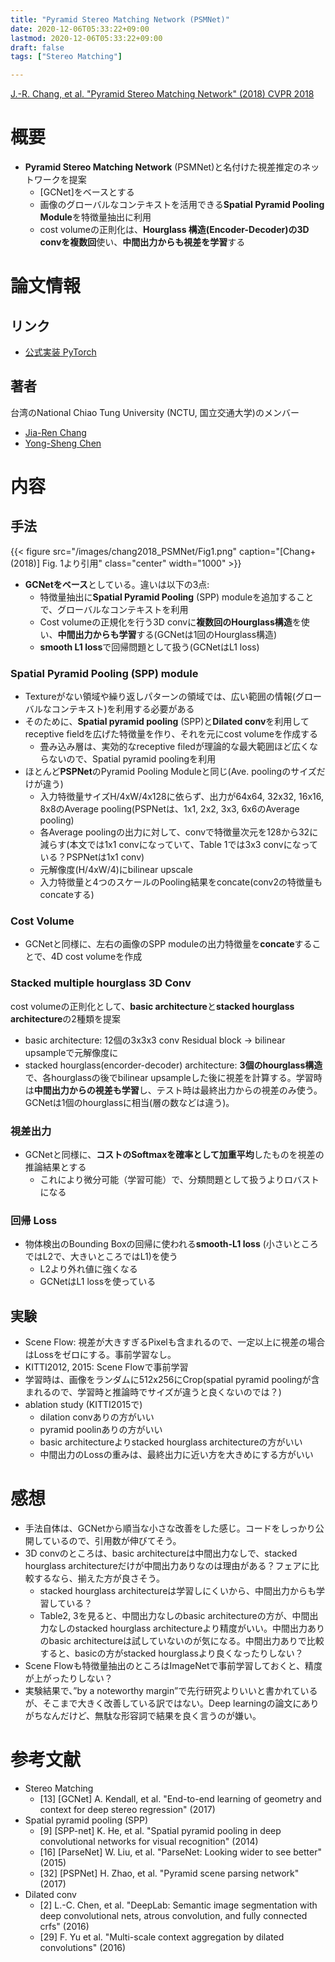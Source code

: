 ```yaml
---
title: "Pyramid Stereo Matching Network (PSMNet)"
date: 2020-12-06T05:33:22+09:00
lastmod: 2020-12-06T05:33:22+09:00
draft: false
tags: ["Stereo Matching"]

---
```

[J.-R. Chang, et al. "Pyramid Stereo Matching Network" (2018) CVPR 2018](https://arxiv.org/abs/1803.08669)

# 概要
- **Pyramid Stereo Matching Network** (PSMNet)と名付けた視差推定のネットワークを提案
    - [GCNet]をベースとする
    - 画像のグローバルなコンテキストを活用できる**Spatial Pyramid Pooling Module**を特徴量抽出に利用
    - cost volumeの正則化は、**Hourglass 構造(Encoder-Decoder)の3D convを複数回**使い、**中間出力からも視差を学習**する


# 論文情報
## リンク
- [公式実装 PyTorch](https://github.com/JiaRenChang/PSMNet)

## 著者
台湾のNational Chiao Tung University (NCTU, 国立交通大学)のメンバー
- [Jia-Ren Chang](https://jiarenchang.github.io/)
- [Yong-Sheng Chen](https://people.cs.nctu.edu.tw/~yschen/)


# 内容
## 手法
{{< figure src="/images/chang2018_PSMNet/Fig1.png" caption="[Chang+(2018)] Fig. 1より引用" class="center" width="1000" >}}
- **GCNetをベース**としている。違いは以下の3点:
    - 特徴量抽出に**Spatial Pyramid Pooling** (SPP) moduleを追加することで、グローバルなコンテキストを利用
    - Cost volumeの正規化を行う3D convに**複数回のHourglass構造**を使い、**中間出力からも学習**する(GCNetは1回のHourglass構造)
    - **smooth L1 loss**で回帰問題として扱う(GCNetはL1 loss)

### Spatial Pyramid Pooling (SPP) module
- Textureがない領域や繰り返しパターンの領域では、広い範囲の情報(グローバルなコンテキスト)を利用する必要がある
- そのために、**Spatial pyramid pooling** (SPP)と**Dilated conv**を利用してreceptive fieldを広げた特徴量を作り、それを元にcost volumeを作成する
    - 畳み込み層は、実効的なreceptive filedが理論的な最大範囲ほど広くならないので、Spatial pyramid poolingを利用
- ほとんど**PSPNet**のPyramid Pooling Moduleと同じ(Ave. poolingのサイズだけが違う)
    - 入力特徴量サイズH/4xW/4x128に依らず、出力が64x64, 32x32, 16x16, 8x8のAverage pooling(PSPNetは、1x1, 2x2, 3x3, 6x6のAverage pooling)
    - 各Average poolingの出力に対して、convで特徴量次元を128から32に減らす(本文では1x1 convになっていて、Table 1では3x3 convになっている？PSPNetは1x1 conv)
    - 元解像度(H/4xW/4)にbilinear upscale
    - 入力特徴量と4つのスケールのPooling結果をconcate(conv2の特徴量もconcateする)

### Cost Volume
- GCNetと同様に、左右の画像のSPP moduleの出力特徴量を**concate**することで、4D cost volumeを作成

### Stacked multiple hourglass 3D Conv
cost volumeの正則化として、**basic architecture**と**stacked hourglass architecture**の2種類を提案
- basic architecture: 12個の3x3x3 conv Residual block -> bilinear upsampleで元解像度に
- stacked hourglass(encorder-decoder) architecture: **3個のhourglass構造**で、各hourglassの後でbilinear upsampleした後に視差を計算する。学習時は**中間出力からの視差も学習**し、テスト時は最終出力からの視差のみ使う。GCNetは1個のhourglassに相当(層の数などは違う)。

### 視差出力
- GCNetと同様に、**コストのSoftmaxを確率として加重平均**したものを視差の推論結果とする
    - これにより微分可能（学習可能）で、分類問題として扱うよりロバストになる

### 回帰 Loss
- 物体検出のBounding Boxの回帰に使われる**smooth-L1 loss** (小さいところではL2で、大きいところではL1)を使う
    - L2より外れ値に強くなる
    - GCNetはL1 lossを使っている

## 実験
- Scene Flow: 視差が大きすぎるPixelも含まれるので、一定以上に視差の場合はLossをゼロにする。事前学習なし。
- KITTI2012, 2015: Scene Flowで事前学習 
- 学習時は、画像をランダムに512x256にCrop(spatial pyramid poolingが含まれるので、学習時と推論時でサイズが違うと良くないのでは？)
- ablation study (KITTI2015で)
    - dilation convありの方がいい
    - pyramid poolinありの方がいい
    - basic architectureよりstacked hourglass architectureの方がいい
    - 中間出力のLossの重みは、最終出力に近い方を大きめにする方がいい


# 感想
- 手法自体は、GCNetから順当な小さな改善をした感じ。コードをしっかり公開しているので、引用数が伸びてそう。
- 3D convのところは、basic architectureは中間出力なしで、stacked hourglass architectureだけが中間出力ありなのは理由がある？フェアに比較するなら、揃えた方が良さそう。
    - stacked hourglass architectureは学習しにくいから、中間出力からも学習している？
    - Table2, 3を見ると、中間出力なしのbasic architectureの方が、中間出力なしのstacked hourglass architectureより精度がいい。中間出力ありのbasic architectureは試していないのが気になる。中間出力ありで比較すると、basicの方がstacked hourglassより良くなったりしない？
- Scene Flowも特徴量抽出のところはImageNetで事前学習しておくと、精度が上がったりしない？
- 実験結果で、”by a noteworthy margin”で先行研究よりいいと書かれているが、そこまで大きく改善している訳ではない。Deep learningの論文にありがちなんだけど、無駄な形容詞で結果を良く言うのが嫌い。


# 参考文献
- Stereo Matching
    - [13] [GCNet] A. Kendall, et al. "End-to-end learning of geometry and context for deep stereo regression" (2017)
- Spatial pyramid pooling (SPP)
    - [9] [SPP-net] K. He, et al. "Spatial pyramid pooling in deep convolutional networks for visual recognition" (2014)
    - [16] [ParseNet] W. Liu, et al. "ParseNet: Looking wider to see better" (2015)
    - [32] [PSPNet] H. Zhao, et al. "Pyramid scene parsing network" (2017)
- Dilated conv
    - [2] L.-C. Chen, et al. "DeepLab: Semantic image segmentation with deep convolutional nets, atrous convolution, and fully connected crfs" (2016)
    - [29] F. Yu et al. "Multi-scale context aggregation by dilated convolutions" (2016)


